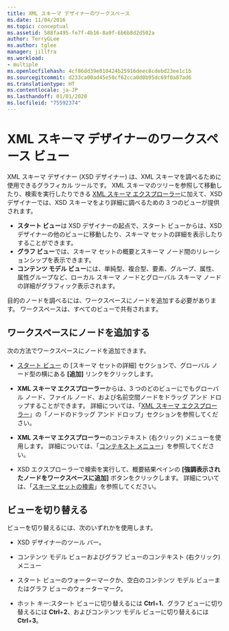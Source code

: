 ```yaml
---
title: XML スキーマ デザイナーのワークスペース
ms.date: 11/04/2016
ms.topic: conceptual
ms.assetid: 588fa495-fe7f-4b16-8a9f-6b6b8d2d502a
author: TerryGLee
ms.author: tglee
manager: jillfra
ms.workload:
- multiple
ms.openlocfilehash: 4cf86dd39e010424b25916deec8cdebd23ee1c1b
ms.sourcegitcommit: d233ca00ad45e50cf62cca0d0b95dc69f0a87ad6
ms.translationtype: HT
ms.contentlocale: ja-JP
ms.lasthandoff: 01/01/2020
ms.locfileid: "75592374"
---
```

# <a name="xml-schema-designer-workspace-views"></a>XML スキーマ デザイナーのワークスペース ビュー

XML スキーマ デザイナー (XSD デザイナー) は、XML スキーマを調べるために使用できるグラフィカル ツールです。 XML スキーマのツリーを参照して移動したり、検索を実行したりできる [XML スキーマ エクスプローラー](../xml-tools/xml-schema-explorer.md)に加えて、XSD デザイナーでは、XSD スキーマをより詳細に調べるための 3 つのビューが提供されます。

- **スタート ビュー**は XSD デザイナーの起点で、スタート ビューからは、XSD デザイナーの他のビューに移動したり、スキーマ セットの詳細を表示したりすることができます。
- **グラフ ビュー**では、スキーマ セットの概要とスキーマ ノード間のリレーションシップを表示できます。
- **コンテンツ モデル ビュー**には、単純型、複合型、要素、グループ、属性、属性グループなど、ローカル スキーマ ノードとグローバル スキーマ ノードの詳細がグラフィック表示されます。

目的のノードを調べるには、ワークスペースにノードを追加する必要があります。 ワークスペースは、すべてのビューで共有されます。

## <a name="add-nodes-to-the-workspace"></a>ワークスペースにノードを追加する

次の方法でワークスペースにノードを追加できます。

- [スタート ビュー](../xml-tools/start-view.md) の [スキーマ セットの詳細] セクションで、グローバル ノード型の横にある **[追加]** リンクをクリックします。

- **XML スキーマ エクスプローラー**からは、3 つのどのビューにでもグローバル ノード、ファイル ノード、および名前空間ノードをドラッグ アンド ドロップすることができます。 詳細については、「[XML スキーマ エクスプローラー](../xml-tools/xml-schema-explorer.md)」の「ノードのドラッグ アンド ドロップ」セクションを参照してください。

- **XML スキーマ エクスプローラー**のコンテキスト (右クリック) メニューを使用します。 詳細については、「[コンテキスト メニュー](../xml-tools/context-menus-xml-schema-explorer.md)」を参照してください。

- XSD エクスプローラーで検索を実行して、概要結果ペインの **[強調表示されたノードをワークスペースに追加]** ボタンをクリックします。 詳細については、「[スキーマ セットの検索](../xml-tools/searching-the-schema-set.md)」を参照してください。

## <a name="switch-views"></a>ビューを切り替える

ビューを切り替えるには、次のいずれかを使用します。

- XSD デザイナーのツール バー。

- コンテンツ モデル ビューおよびグラフ ビューのコンテキスト (右クリック) メニュー

- スタート ビューのウォーターマークか、空白のコンテンツ モデル ビューまたはグラフ ビューのウォーターマーク。

- ホット キー:スタート ビューに切り替えるには **Ctrl**+**1**、グラフ ビューに切り替えるには **Ctrl**+**2**、およびコンテンツ モデル ビューに切り替えるには **Ctrl**+**3**。
